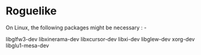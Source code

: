 # Roguelike

On Linux, the following packages might be necessary : -

libglfw3-dev
libxinerama-dev
libxcursor-dev
libxi-dev
libglew-dev
xorg-dev
libglu1-mesa-dev
